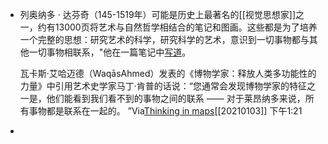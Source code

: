- 列奥纳多 ·  达芬奇（145-1519年）可能是历史上最著名的[[视觉思想家]]之一，约有13000页将艺术与自然哲学相结合的笔记和图画。这些都是为了培养一个完整的思想：研究艺术的科学，研究科学的艺术，意识到一切事物都与其他一切事物相联系，"他在一篇笔记中[写道](https://philosophynow.org/issues/134/The_Mind_of_Leonardo_da_Vinci)。
  
  瓦卡斯·艾哈迈德（WaqāsAhmed）发表的《博物学家：释放人类多功能性的力量》中引用艺术史学家马丁·肯普的话说：“您通常会发现博物学家的特征之一是，他们能看到我们看不到的事物之间的联系 —— 对于莱昂纳多来说，所有事物都是联系在一起的。 ”Via[Thinking in maps](https://www.notion.so/Thinking-in-maps-a86fa6723708431c996e3cc782acf314)[[20210103]] 下午1:21
- 
